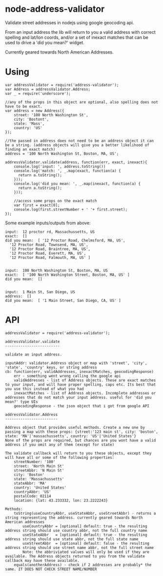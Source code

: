 node-address-validator
======================

Validate street addresses in nodejs using google geocoding api.

From an input address the lib will return to you a valid address with correct spelling and lat/lon coords, and/or a set of inexact matches that can be used to drive a 'did you mean?' widget.

Currently geared towards North American Addresses.

Using
=====


```
var addressValidator = require('address-validator');
var Address = addressValidator.Address;
var _ = require('underscore');

//any of the props in this object are optional, also spelling does not have to be exact.
var address = new Address({
    street: '100 North Washington St',
    city: 'Bostont',
    state: 'Mass',
    country: 'US'
});

//the passed in address does not need to be an address object it can be a string. (address objects will give you a better likelihood of finding an exact match)
address = '100 North Washington St, Boston, MA, US';

addressValidator.validate(address, function(err, exact, inexact){
    console.log('input: ', address.toString())
    console.log('match: ', _.map(exact, function(a) {
      return a.toString();
    }));
    console.log('did you mean: ', _.map(inexact, function(a) {
      return a.toString();
    }));

    //access some props on the exact match
    var first = exact[0];
    console.log(first.streetNumber + ' '+ first.street);
});

```

Some example inputs/outputs from above:

```
input:  12 proctor rd, Massachussetts, US
exact:  []
did you mean:  [ '12 Proctor Road, Chelmsford, MA, US',
  '12 Proctor Road, Townsend, MA, US',
  '12 Proctor Road, Braintree, MA, US',
  '12 Proctor Road, Everett, MA, US',
  '12 Proctor Road, Falmouth, MA, US' ]


input:  100 North Washington St, Boston, MA, US
exact:  [ '100 North Washington Street, Boston, MA, US' ]
did you mean:  []


input:  1 Main St, San Diego, US
address:  []
did you mean:  [ '1 Main Street, San Diego, CA, US' ]

```


API
=======

    addressValidator = require('address-validator');

    addressValidator.validate
    -------------------------

    validate an input address.

    inputAddr: validator.Address object or map with 'street', 'city', 'state', 'country' keys, or string address
    cb: function(err, validAddresses, inexactMatches, geocodingResponse)
        err - something went wrong calling the google api
        validAddresses - list of Address objects. These are exact matches to your input, and will have proper spelling, caps etc. Its best that you use this instead of what you had
        inexactMatches - list of Address objects. Incomplete addresses or addresses that do not match your input address. useful for 'did you mean?' type UIs
        geocodingResponse - the json object that i got from google API

    addressValidator.Address
    ------------------------

    Address object that provides useful methods. Create a new one by passing a map with these props: {street:'123 main st', city: 'boston', state: 'MA'|'massachussetts', country: 'US'|'United States'}
    None of the props are required, but chances are you wont have a valid address if you omit any of them (except for state)

    The validate callback will return to you these objects, except they will have all or some of the following properties:
        streetNumber: '100'
        street: 'North Main St'
        streetAbbr: 'N Main St'
        city: 'Boston'
        state: 'Massachussetts'
        stateAbbr: 'MA'
        country: 'United States'
        countryAbbr: 'US'
        postalCode: 02114
        location: {lat: 43.233332, lon: 23.2222243}

    Methods:
        toString(useCountryAbbr, useStateAbbr, useStreetAbbr) - returns a string representing the address. currently geared towards North American addresses
            useCountryAbbr = [optional] default: true - the resulting address string should use country abbr, not the full country name
            useStateAbbr   = [optional] default: true - the resulting address string should use state abbr, not the full state name
            useStreetAbbr  = [optional] default: false - the resulting address string should use street name abbr, not the full street name
            Note: the abbriviated values will only be used if they are available. The Address objects returned to you from the validate callback may have these available.
        equals(anotherAddress) - check if 2 addresses are probably* the same. IT DOES NOT CHECK STREET NAME/NUMBER

